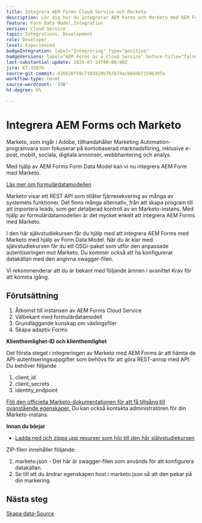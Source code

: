 ```yaml
---
title: Integrera AEM Forms Cloud Service och Marketo
description: Lär dig hur du integrerar AEM Forms och Marketo med AEM Forms Form Data Model.
feature: Form Data Model,Integration
version: Cloud Service
topic: Integrations, Development
role: Developer
level: Experienced
badgeIntegration: label="Integrering" type="positive"
badgeVersions: label="AEM Forms as a Cloud Service" before-title="false"
last-substantial-update: 2024-07-24T00:00:00Z
jira: KT-15876
source-git-commit: 426020f59c7103829b7b7b74acb0ddb7159b39fa
workflow-type: tm+mt
source-wordcount: '338'
ht-degree: 0%

---
```


# Integrera AEM Forms och Marketo

Marketo, som ingår i Adobe, tillhandahåller Marketing Automation-programvara som fokuserar på kontobaserad marknadsföring, inklusive e-post, mobilt, sociala, digitala annonser, webbhantering och analys.

Med hjälp av AEM Forms Form Data Model kan vi nu integrera AEM Form med Marketo.

[Läs mer om formulärdatamodellen](https://helpx.adobe.com/experience-manager/6-5/forms/using/data-integration.html)

Marketo visar ett REST API som tillåter fjärrexekvering av många av systemets funktioner. Det finns många alternativ, från att skapa program till att importera leads, som ger detaljerad kontroll av en Marketo-instans. Med hjälp av formulärdatamodellen är det mycket enkelt att integrera AEM Forms med Marketo.

I den här självstudiekursen får du hjälp med att integrera AEM Forms med Marketo med hjälp av Form Data Model. När du är klar med självstudiekursen får du ett OSGi-paket som utför den anpassade autentiseringen mot Marketo. Du kommer också att ha konfigurerat datakällan med den angivna swagger-filen.

Vi rekommenderar att du är bekant med följande ämnen i avsnittet Krav för att komma igång.

## Förutsättning

1. Åtkomst till instansen av AEM Forms Cloud Service
1. Välbekant med formulärdatamodell
1. Grundläggande kunskap om växlingsfiler
1. Skapa adaptiv Forms

**Klienthemlighet-ID och klienthemlighet**

Det första steget i integreringen av Marketo med AEM Forms är att hämta de API-autentiseringsuppgifter som behövs för att göra REST-anrop med API. Du behöver följande

1. client_id
1. client_secrets
1. identity_endpoint

[Följ den officiella Marketo-dokumentationen för att få tillgång till ovanstående egenskaper.](https://developers.marketo.com/rest-api/) Du kan också kontakta administratören för din Marketo-instans.

**Innan du börjar**

* [Ladda ned och zippa upp resurser som hör till den här självstudiekursen](assets/marketo.zip)

ZIP-filen innehåller följande:

1. marketo.json - Det här är swagger-filen som används för att konfigurera datakällan.
1. Se till att du ändrar egenskapen host i marketo.json så att den pekar på din markering.

## Nästa steg

[Skapa data-Source](./part2.md)
